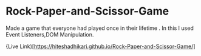 # Rock-Paper-and-Scissor-Game
Made a game that everyone had played once in their lifetime .
In this I used Event Listeners,DOM Manipulation.

{Live Link)[https://hiteshadhikari.github.io/Rock-Paper-and-Scissor-Game/]
